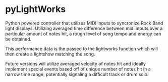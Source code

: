 pyLightWorks
============

Python powered controller that utilizes MIDI inputs to syncronize Rock Band light displays. Utilizing averaged time difference between midi inputs over a particular amount of notes hit, a rough level of song tempo and energy can be obtained. 

This performance data is the passed to the lightworks function which will then create a lightshow matching the song. 

Future versions will utilize averaged velocity of notes hit and ideally implement special events based off of unique number of notes hit in a narrow time range, potentially signaling a difficult track or drum solo. 
